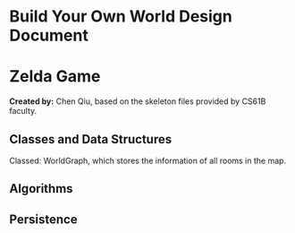# Build Your Own World Design Document
# Zelda Game
**Created by:**
Chen Qiu, based on the skeleton files provided by CS61B faculty.


## Classes and Data Structures
Classed: WorldGraph, which stores the information of all rooms in the map.
## Algorithms

## Persistence
